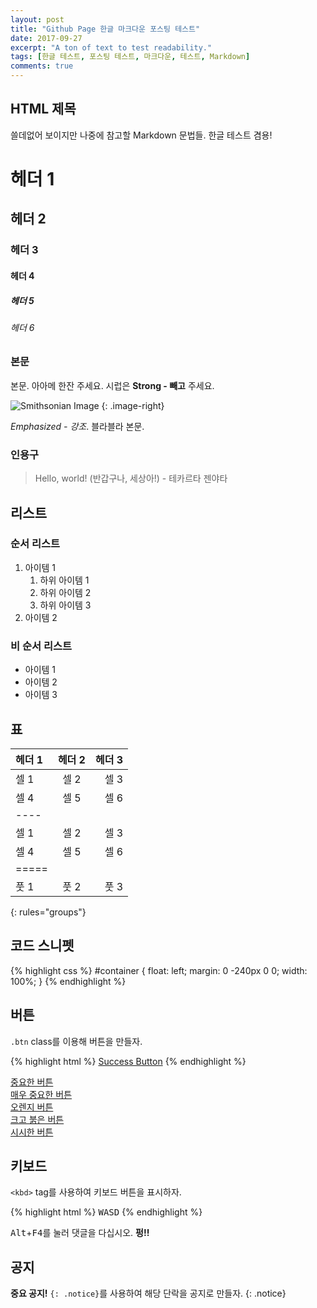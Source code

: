 ```yaml
---
layout: post
title: "Github Page 한글 마크다운 포스팅 테스트"
date: 2017-09-27
excerpt: "A ton of text to test readability."
tags: [한글 테스트, 포스팅 테스트, 마크다운, 테스트, Markdown]
comments: true
---
```


## HTML 제목

쓸데없어 보이지만 나중에 참고할 Markdown 문법들. 한글 테스트 겸용!

# 헤더 1

## 헤더 2

### 헤더 3

#### 헤더 4

##### 헤더 5

###### 헤더 6

### 본문

본문. 아아메 한잔 주세요. 시럽은 **Strong - 빼고** 주세요.

![Smithsonian Image](https://phinf.pstatic.net/contact/20170901_99/1504254145852Qma5O_PNG/image.png?type=s160)
{: .image-right}

*Emphasized - 강조*. 블라블라 본문.


### 인용구

> Hello, world! (반갑구나, 세상아!) - 테카르타 젠야타

## 리스트

### 순서 리스트

1. 아이템 1
   1. 하위 아이템 1
   2. 하위 아이템 2
   3. 하위 아이템 3
2. 아이템 2

### 비 순서 리스트

* 아이템 1
* 아이템 2
* 아이템 3

## 표

| 헤더 1  | 헤더 2  | 헤더 3  |
|:--------|:-------:|--------:|
| 셀 1    | 셀 2    | 셀 3    |
| 셀 4    | 셀 5    | 셀 6    |
|----
| 셀 1    | 셀 2    | 셀 3    |
| 셀 4    | 셀 5    | 셀 6    |
|=====
| 풋 1    | 풋 2    | 풋 3
{: rules="groups"}

## 코드 스니펫

{% highlight css %}
#container {
  float: left;
  margin: 0 -240px 0 0;
  width: 100%;
}
{% endhighlight %}

## 버튼

 `.btn` class를 이용해 버튼을 만들자.

{% highlight html %}
<a href="#" class="btn btn-success">Success Button</a>
{% endhighlight %}

<div markdown="0"><a href="#" class="btn">중요한 버튼</a></div>
<div markdown="0"><a href="#" class="btn btn-success">매우 중요한 버튼</a></div>
<div markdown="0"><a href="#" class="btn btn-warning">오렌지 버튼</a></div>
<div markdown="0"><a href="#" class="btn btn-danger">크고 붉은 버튼</a></div>
<div markdown="0"><a href="#" class="btn btn-info">시시한 버튼</a></div>

## 키보드

 `<kbd>` tag를 사용하여 키보드 버튼을 표시하자.

{% highlight html %}
<kbd>W</kbd><kbd>A</kbd><kbd>S</kbd><kbd>D</kbd>
{% endhighlight %}

<kbd>Alt</kbd>+<kbd>F4</kbd>를 눌러 댓글을 다십시오. **펑!!**

## 공지

**중요 공지!** `{: .notice}`를 사용하여 해당 단락을 공지로 만들자.
{: .notice}
